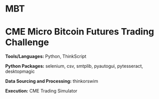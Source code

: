 # MBT
<h1>CME Micro Bitcoin Futures Trading Challenge</h1>

<b>Tools/Languages:</b> Python, ThinkScript

<b>Python Packages:</b> selenium, csv, smtplib, pyautogui, pytesseract, desktopmagic

<b>Data Sourcing and Processing:</b> thinkorswim

<b>Execution:</b> CME Trading Simulator
